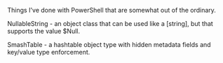 Things I've done with PowerShell that are somewhat out of the ordinary.

NullableString - an object class that can be used like a [string], but that supports the value $Null.

SmashTable - a hashtable object type with hidden metadata fields and key/value type enforcement.

